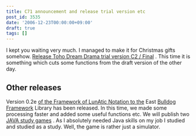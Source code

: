 ```yaml
---
title: C71 announcement and release trial version etc
post_id: 3535
date: '2006-12-23T00:00:00+09:00'
draft: true
tags: []
---
```


I kept you waiting very much. I managed to make it for Christmas gifts somehow. [Release Toho Dream Drama trial version C2 / Final](https://danmaq.com/!/thC/) . This time it is something which cuts some functions from the draft version of the other day.

## Other releases

Version 0.2e [of the Framework of LunAtic Notation to the](https://danmaq.com/tag/flan) East [Bulldog Framework](https://danmaq.com/tag/flan) Library has been released. In this time, we made some processing faster and added some useful functions etc. We will publish two [JAVA study games](https://danmaq.com/category/products/apps?tag=java) . As I absolutely needed Java skills on my job I studied and studied as a study. Well, the game is rather just a simulator.
